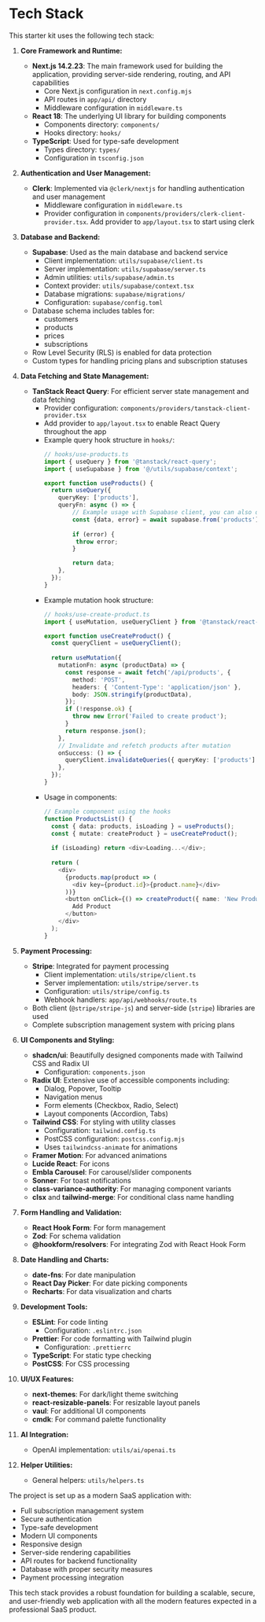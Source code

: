 # Tech Stack

This starter kit uses the following tech stack:

1. **Core Framework and Runtime:**
   - **Next.js 14.2.23**: The main framework used for building the application, providing server-side rendering, routing, and API capabilities
     - Core Next.js configuration in `next.config.mjs`
     - API routes in `app/api/` directory
     - Middleware configuration in `middleware.ts`
   - **React 18**: The underlying UI library for building components
     - Components directory: `components/`
     - Hooks directory: `hooks/`
   - **TypeScript**: Used for type-safe development
     - Types directory: `types/`
     - Configuration in `tsconfig.json`

2. **Authentication and User Management:**
   - **Clerk**: Implemented via `@clerk/nextjs` for handling authentication and user management
     - Middleware configuration in `middleware.ts`
     - Provider configuration in `components/providers/clerk-client-provider.tsx`. Add provider to `app/layout.tsx` to start using clerk

3. **Database and Backend:**
   - **Supabase**: Used as the main database and backend service
     - Client implementation: `utils/supabase/client.ts`
     - Server implementation: `utils/supabase/server.ts`
     - Admin utilities: `utils/supabase/admin.ts`
     - Context provider: `utils/supabase/context.tsx`
     - Database migrations: `supabase/migrations/`
     - Configuration: `supabase/config.toml`
   - Database schema includes tables for:
     - customers
     - products
     - prices
     - subscriptions
   - Row Level Security (RLS) is enabled for data protection
   - Custom types for handling pricing plans and subscription statuses

4. **Data Fetching and State Management:**
   - **TanStack React Query**: For efficient server state management and data fetching
     - Provider configuration: `components/providers/tanstack-client-provider.tsx`
     - Add provider to `app/layout.tsx` to enable React Query throughout the app
     - Example query hook structure in `hooks/`:
       ```typescript
       // hooks/use-products.ts
       import { useQuery } from '@tanstack/react-query';
       import { useSupabase } from '@/utils/supabase/context';
       
       export function useProducts() {
         return useQuery({
           queryKey: ['products'],
           queryFn: async () => {
               // Example usage with Supabase client, you can also do any async request to a server here through fetch, axios, Nextjs server actions, etc.
               const {data, error} = await supabase.from('products').select('*');
               
               if (error) {
                throw error;
               }

               return data;
           },
         });
       }
       ```
     - Example mutation hook structure:
       ```typescript
       // hooks/use-create-product.ts
       import { useMutation, useQueryClient } from '@tanstack/react-query';
       
       export function useCreateProduct() {
         const queryClient = useQueryClient();
         
         return useMutation({
           mutationFn: async (productData) => {
             const response = await fetch('/api/products', {
               method: 'POST',
               headers: { 'Content-Type': 'application/json' },
               body: JSON.stringify(productData),
             });
             if (!response.ok) {
               throw new Error('Failed to create product');
             }
             return response.json();
           },
           // Invalidate and refetch products after mutation
           onSuccess: () => {
             queryClient.invalidateQueries({ queryKey: ['products'] });
           },
         });
       }
       ```
     - Usage in components:
       ```typescript
       // Example component using the hooks
       function ProductsList() {
         const { data: products, isLoading } = useProducts();
         const { mutate: createProduct } = useCreateProduct();
         
         if (isLoading) return <div>Loading...</div>;
         
         return (
           <div>
             {products.map(product => (
               <div key={product.id}>{product.name}</div>
             ))}
             <button onClick={() => createProduct({ name: 'New Product' })}>
               Add Product
             </button>
           </div>
         );
       }
       ```

5. **Payment Processing:**
   - **Stripe**: Integrated for payment processing
     - Client implementation: `utils/stripe/client.ts`
     - Server implementation: `utils/stripe/server.ts`
     - Configuration: `utils/stripe/config.ts`
     - Webhook handlers: `app/api/webhooks/route.ts`
   - Both client (`@stripe/stripe-js`) and server-side (`stripe`) libraries are used
   - Complete subscription management system with pricing plans

6. **UI Components and Styling:**
   - **shadcn/ui**: Beautifully designed components made with Tailwind CSS and Radix UI
     - Configuration: `components.json`
   - **Radix UI**: Extensive use of accessible components including:
     - Dialog, Popover, Tooltip
     - Navigation menus
     - Form elements (Checkbox, Radio, Select)
     - Layout components (Accordion, Tabs)
   - **Tailwind CSS**: For styling with utility classes
     - Configuration: `tailwind.config.ts`
     - PostCSS configuration: `postcss.config.mjs`
     - Uses `tailwindcss-animate` for animations
   - **Framer Motion**: For advanced animations
   - **Lucide React**: For icons
   - **Embla Carousel**: For carousel/slider components
   - **Sonner**: For toast notifications
   - **class-variance-authority**: For managing component variants
   - **clsx** and **tailwind-merge**: For conditional class name handling

7. **Form Handling and Validation:**
   - **React Hook Form**: For form management
   - **Zod**: For schema validation
   - **@hookform/resolvers**: For integrating Zod with React Hook Form

8. **Date Handling and Charts:**
   - **date-fns**: For date manipulation
   - **React Day Picker**: For date picking components
   - **Recharts**: For data visualization and charts

9. **Development Tools:**
   - **ESLint**: For code linting
     - Configuration: `.eslintrc.json`
   - **Prettier**: For code formatting with Tailwind plugin
     - Configuration: `.prettierrc`
   - **TypeScript**: For static type checking
   - **PostCSS**: For CSS processing

10. **UI/UX Features:**
    - **next-themes**: For dark/light theme switching
    - **react-resizable-panels**: For resizable layout panels
    - **vaul**: For additional UI components
    - **cmdk**: For command palette functionality

11. **AI Integration:**
    - OpenAI implementation: `utils/ai/openai.ts`

12. **Helper Utilities:**
    - General helpers: `utils/helpers.ts`

The project is set up as a modern SaaS application with:
- Full subscription management system
- Secure authentication
- Type-safe development
- Modern UI components
- Responsive design
- Server-side rendering capabilities
- API routes for backend functionality
- Database with proper security measures
- Payment processing integration

This tech stack provides a robust foundation for building a scalable, secure, and user-friendly web application with all the modern features expected in a professional SaaS product.

